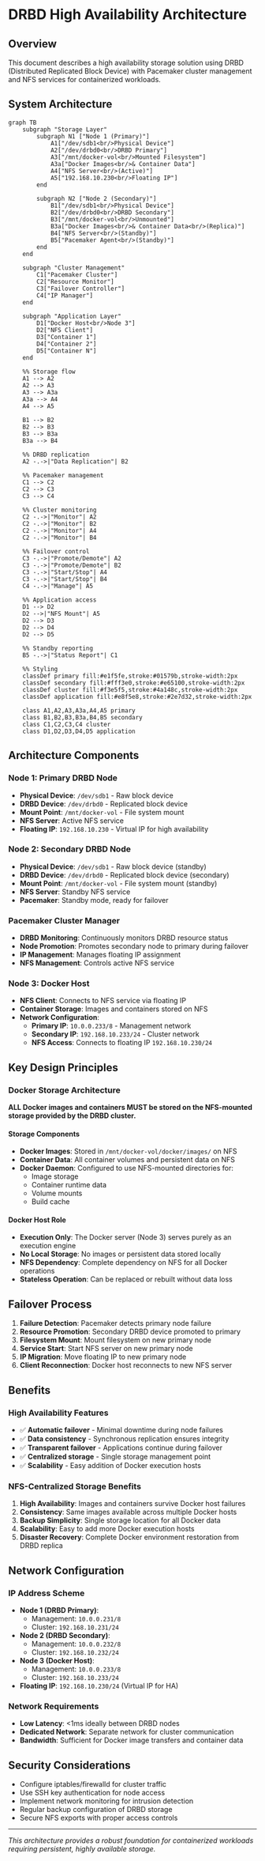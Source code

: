 # DRBD High Availability Architecture

## Overview

This document describes a high availability storage solution using DRBD (Distributed Replicated Block Device) with Pacemaker cluster management and NFS services for containerized workloads.

## System Architecture

```mermaid
graph TB
    subgraph "Storage Layer"
        subgraph N1 ["Node 1 (Primary)"]
            A1["/dev/sdb1<br/>Physical Device"]
            A2["/dev/drbd0<br/>DRBD Primary"]
            A3["/mnt/docker-vol<br/>Mounted Filesystem"]
            A3a["Docker Images<br/>& Container Data"]
            A4["NFS Server<br/>(Active)"]
            A5["192.168.10.230<br/>Floating IP"]
        end
        
        subgraph N2 ["Node 2 (Secondary)"]
            B1["/dev/sdb1<br/>Physical Device"]
            B2["/dev/drbd0<br/>DRBD Secondary"]
            B3["/mnt/docker-vol<br/>Unmounted"]
            B3a["Docker Images<br/>& Container Data<br/>(Replica)"]
            B4["NFS Server<br/>(Standby)"]
            B5["Pacemaker Agent<br/>(Standby)"]
        end
    end
    
    subgraph "Cluster Management"
        C1["Pacemaker Cluster"]
        C2["Resource Monitor"]
        C3["Failover Controller"]
        C4["IP Manager"]
    end
    
    subgraph "Application Layer"
        D1["Docker Host<br/>Node 3"]
        D2["NFS Client"]
        D3["Container 1"]
        D4["Container 2"]
        D5["Container N"]
    end
    
    %% Storage flow
    A1 --> A2
    A2 --> A3
    A3 --> A3a
    A3a --> A4
    A4 --> A5
    
    B1 --> B2
    B2 --> B3
    B3 --> B3a
    B3a --> B4
    
    %% DRBD replication
    A2 -.->|"Data Replication"| B2
    
    %% Pacemaker management
    C1 --> C2
    C2 --> C3
    C3 --> C4
    
    %% Cluster monitoring
    C2 -.->|"Monitor"| A2
    C2 -.->|"Monitor"| B2
    C2 -.->|"Monitor"| A4
    C2 -.->|"Monitor"| B4
    
    %% Failover control
    C3 -.->|"Promote/Demote"| A2
    C3 -.->|"Promote/Demote"| B2
    C3 -.->|"Start/Stop"| A4
    C3 -.->|"Start/Stop"| B4
    C4 -.->|"Manage"| A5
    
    %% Application access
    D1 --> D2
    D2 -->|"NFS Mount"| A5
    D2 --> D3
    D2 --> D4
    D2 --> D5
    
    %% Standby reporting
    B5 -.->|"Status Report"| C1
    
    %% Styling
    classDef primary fill:#e1f5fe,stroke:#01579b,stroke-width:2px
    classDef secondary fill:#fff3e0,stroke:#e65100,stroke-width:2px
    classDef cluster fill:#f3e5f5,stroke:#4a148c,stroke-width:2px
    classDef application fill:#e8f5e8,stroke:#2e7d32,stroke-width:2px
    
    class A1,A2,A3,A3a,A4,A5 primary
    class B1,B2,B3,B3a,B4,B5 secondary
    class C1,C2,C3,C4 cluster
    class D1,D2,D3,D4,D5 application
```

## Architecture Components

### Node 1: Primary DRBD Node
- **Physical Device**: `/dev/sdb1` - Raw block device
- **DRBD Device**: `/dev/drbd0` - Replicated block device
- **Mount Point**: `/mnt/docker-vol` - File system mount
- **NFS Server**: Active NFS service
- **Floating IP**: `192.168.10.230` - Virtual IP for high availability

### Node 2: Secondary DRBD Node
- **Physical Device**: `/dev/sdb1` - Raw block device (standby)
- **DRBD Device**: `/dev/drbd0` - Replicated block device (secondary)
- **Mount Point**: `/mnt/docker-vol` - File system mount (standby)
- **NFS Server**: Standby NFS service
- **Pacemaker**: Standby mode, ready for failover

### Pacemaker Cluster Manager
- **DRBD Monitoring**: Continuously monitors DRBD resource status
- **Node Promotion**: Promotes secondary node to primary during failover
- **IP Management**: Manages floating IP assignment
- **NFS Management**: Controls active NFS service

### Node 3: Docker Host
- **NFS Client**: Connects to NFS service via floating IP
- **Container Storage**: Images and containers stored on NFS
- **Network Configuration**:
  - **Primary IP**: `10.0.0.233/8` - Management network
  - **Secondary IP**: `192.168.10.233/24` - Cluster network
  - **NFS Access**: Connects to floating IP `192.168.10.230/24`

## Key Design Principles

### Docker Storage Architecture
**ALL Docker images and containers MUST be stored on the NFS-mounted storage provided by the DRBD cluster.**

#### Storage Components
- **Docker Images**: Stored in `/mnt/docker-vol/docker/images/` on NFS
- **Container Data**: All container volumes and persistent data on NFS
- **Docker Daemon**: Configured to use NFS-mounted directories for:
  - Image storage
  - Container runtime data
  - Volume mounts
  - Build cache

#### Docker Host Role
- **Execution Only**: The Docker server (Node 3) serves purely as an execution engine
- **No Local Storage**: No images or persistent data stored locally
- **NFS Dependency**: Complete dependency on NFS for all Docker operations
- **Stateless Operation**: Can be replaced or rebuilt without data loss

## Failover Process

1. **Failure Detection**: Pacemaker detects primary node failure
2. **Resource Promotion**: Secondary DRBD device promoted to primary
3. **Filesystem Mount**: Mount filesystem on new primary node
4. **Service Start**: Start NFS server on new primary node
5. **IP Migration**: Move floating IP to new primary node
6. **Client Reconnection**: Docker host reconnects to new NFS server

## Benefits

### High Availability Features
- ✅ **Automatic failover** - Minimal downtime during node failures
- ✅ **Data consistency** - Synchronous replication ensures integrity
- ✅ **Transparent failover** - Applications continue during failover
- ✅ **Centralized storage** - Single storage management point
- ✅ **Scalability** - Easy addition of Docker execution hosts

### NFS-Centralized Storage Benefits
1. **High Availability**: Images and containers survive Docker host failures
2. **Consistency**: Same images available across multiple Docker hosts
3. **Backup Simplicity**: Single storage location for all Docker data
4. **Scalability**: Easy to add more Docker execution hosts
5. **Disaster Recovery**: Complete Docker environment restoration from DRBD replica

## Network Configuration

### IP Address Scheme
- **Node 1 (DRBD Primary)**:
  - Management: `10.0.0.231/8`
  - Cluster: `192.168.10.231/24`
- **Node 2 (DRBD Secondary)**:
  - Management: `10.0.0.232/8`
  - Cluster: `192.168.10.232/24`
- **Node 3 (Docker Host)**:
  - Management: `10.0.0.233/8`
  - Cluster: `192.168.10.233/24`
- **Floating IP**: `192.168.10.230/24` (Virtual IP for HA)

### Network Requirements
- **Low Latency**: <1ms ideally between DRBD nodes
- **Dedicated Network**: Separate network for cluster communication
- **Bandwidth**: Sufficient for Docker image transfers and container data

## Security Considerations

- Configure iptables/firewalld for cluster traffic
- Use SSH key authentication for node access
- Implement network monitoring for intrusion detection
- Regular backup configuration of DRBD storage
- Secure NFS exports with proper access controls

---

*This architecture provides a robust foundation for containerized workloads requiring persistent, highly available storage.*
